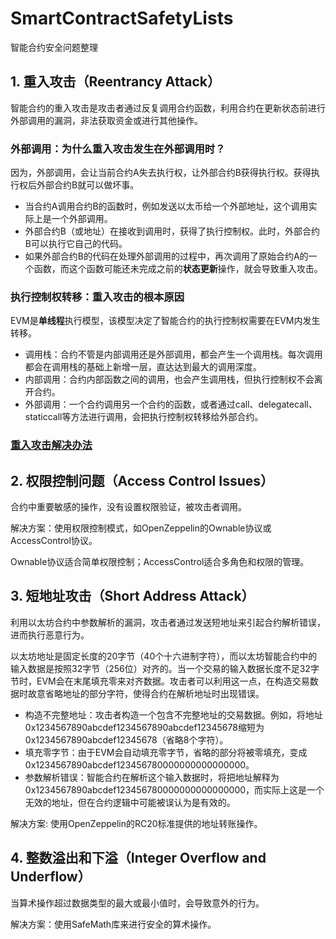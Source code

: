 # SmartContractSafetyLists
智能合约安全问题整理


## 1. 重入攻击（Reentrancy Attack）

智能合约的重入攻击是攻击者通过反复调用合约函数，利用合约在更新状态前进行外部调用的漏洞，非法获取资金或进行其他操作。

### 外部调用：为什么重入攻击发生在外部调用时？

因为，外部调用，会让当前合约A失去执行权，让外部合约B获得执行权。获得执行权后外部合约B就可以做坏事。

- 当合约A调用合约B的函数时，例如发送以太币给一个外部地址，这个调用实际上是一个外部调用。
- 外部合约B（或地址）在接收到调用时，获得了执行控制权。此时，外部合约B可以执行它自己的代码。
- 如果外部合约B的代码在处理外部调用的过程中，再次调用了原始合约A的一个函数，而这个函数可能还未完成之前的**状态更新**操作，就会导致重入攻击。

### 执行控制权转移：重入攻击的根本原因

EVM是**单线程**执行模型，该模型决定了智能合约的执行控制权需要在EVM内发生转移。

- 调用栈：合约不管是内部调用还是外部调用，都会产生一个调用栈。每次调用都会在调用栈的基础上新增一层，直达达到最大的调用深度。
- 内部调用：合约内部函数之间的调用，也会产生调用栈，但执行控制权不会离开合约。
- 外部调用：一个合约调用另一个合约的函数，或者通过call、delegatecall、staticcall等方法进行调用，会把执行控制权转移给外部合约。

### [重入攻击解决办法](./readmes/1_重入攻击解决办法.md)

## 2. 权限控制问题（Access Control Issues）

合约中重要敏感的操作，没有设置权限验证，被攻击者调用。

解决方案：使用权限控制模式，如OpenZeppelin的Ownable协议或AccessControl协议。

Ownable协议适合简单权限控制；AccessControl适合多角色和权限的管理。

## 3. 短地址攻击（Short Address Attack）

利用以太坊合约中参数解析的漏洞，攻击者通过发送短地址来引起合约解析错误，进而执行恶意行为。

以太坊地址是固定长度的20字节（40个十六进制字符），而以太坊智能合约中的输入数据是按照32字节（256位）对齐的。当一个交易的输入数据长度不足32字节时，EVM会在末尾填充零来对齐数据。攻击者可以利用这一点，在构造交易数据时故意省略地址的部分字符，使得合约在解析地址时出现错误。

- 构造不完整地址：攻击者构造一个包含不完整地址的交易数据。例如，将地址0x1234567890abcdef1234567890abcdef12345678缩短为0x1234567890abcdef12345678（省略8个字符）。
- 填充零字节：由于EVM会自动填充零字节，省略的部分将被零填充，变成0x1234567890abcdef123456780000000000000000。
- 参数解析错误：智能合约在解析这个输入数据时，将把地址解释为0x1234567890abcdef123456780000000000000000，而实际上这是一个无效的地址，但在合约逻辑中可能被误认为是有效的。

解决方案: 使用OpenZeppelin的RC20标准提供的地址转账操作。

## 4. 整数溢出和下溢（Integer Overflow and Underflow）

当算术操作超过数据类型的最大或最小值时，会导致意外的行为。

解决方案：使用SafeMath库来进行安全的算术操作。